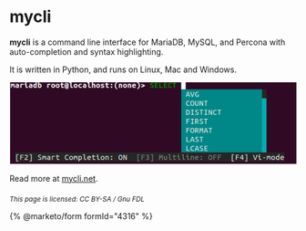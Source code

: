 # mycli

**mycli** is a command line interface for MariaDB, MySQL, and Percona with auto-completion and syntax highlighting.

It is written in Python, and runs on Linux, Mac and Windows.

![mycli\_screenshot](../../.gitbook/assets/mycli_screenshot.png)

Read more at [mycli.net](https://mycli.net).

<sub>_This page is licensed: CC BY-SA / Gnu FDL_</sub>

{% @marketo/form formId="4316" %}
